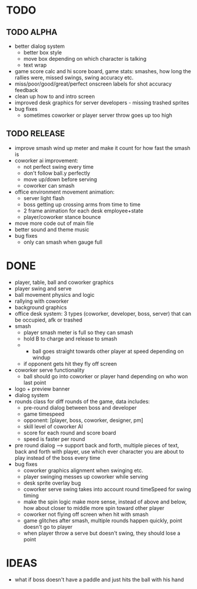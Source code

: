 # TODO

## TODO ALPHA
- better dialog system
	- better box style
	- move box depending on which character is talking
	- text wrap
- game score calc and hi score board, game stats: smashes, how long the rallies were, missed swings, swing accuracy etc.
- miss/poor/good/great/perfect onscreen labels for shot accuracy feedback
- clean up how to and intro screen
- improved desk graphics for server developers - missing trashed sprites
- bug fixes
	- sometimes coworker or player server throw goes up too high

## TODO RELEASE
- improve smash wind up meter and make it count for how fast the smash is
- coworker ai improvement: 
	- not perfect swing every time
	- don't follow ball.y perfectly
	- move up/down before serving
	- coworker can smash
- office environment movement animation:
	- server light flash
	- boss getting up crossing arms from time to time
	- 2 frame animation for each desk employee+state
	- player/coworker stance bounce
- move more code out of main file
- better sound and theme music
- bug fixes
	- only can smash when gauge full

# DONE
- player, table, ball and coworker graphics
- player swing and serve
- ball movement physics and logic
- rallying with coworker
- background graphics
- office desk system: 3 types (coworker, developer, boss, server) that can be occupied, afk or trashed
- smash
	- player smash meter is full so they can smash
	- hold B to charge and release to smash
	- * ball goes straight towards other player at speed depending on windup
	- if opponent gets hit they fly off screen
- coworker serve functionality
	- ball should go into coworker or player hand depending on who won last point
- logo + preview banner
- dialog system
- rounds class for diff rounds of the game, data includes:
	- pre-round dialog between boss and developer
	- game timespeed
	- opponent: [player, boss, coworker, designer, pm]
	- skill level of coworker AI
	- score for each round and score board
	- speed is faster per round
- pre round dialog --> support back and forth, multiple pieces of text, back and forth with player, use which ever character you are about to play instead of the boss every time
- bug fixes
	- coworker graphics alignment when swinging etc.
	- player swinging messes up coworker while serving
	- desk sprite overlay bug
	- coworker serve swing takes into account round timeSpeed for swing timing
	- make the spin logic make more sense, instead of above and below, how about closer to middle more spin toward other player
	- coworker not flying off screen when hit with smash
	- game glitches after smash, multiple rounds happen quickly, point doesn't go to player
	- when player throw a serve but doesn't swing, they should lose a point

# IDEAS
- what if boss doesn't have a paddle and just hits the ball with his hand